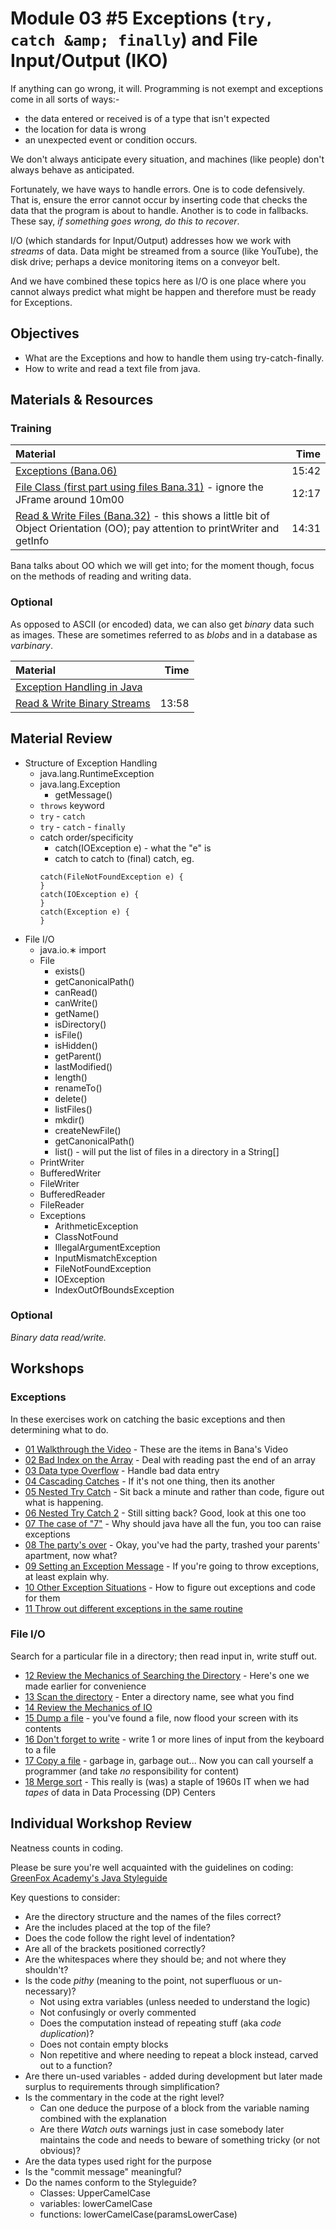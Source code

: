 # Module 03 #5 Exceptions (`try, catch &amp; finally`) and File Input/Output (IKO)
If anything can go wrong, it will.   Programming is not exempt and exceptions come in all sorts of ways:-
- the data entered or received is of a type that isn't expected
- the location for data is wrong
- an unexpected event or condition occurs.

We don't always anticipate every situation, and machines (like people) don't always behave as anticipated.

Fortunately, we have ways to handle errors.  One is to code defensively.  That is, ensure the error cannot occur by inserting code that  checks the data that the program is about to handle.  Another is to code in fallbacks.  These say, *if something goes wrong, do this to recover*.

I/O (which standards for Input/Output) addresses how we work with *streams* of data.  Data might be streamed from a source (like YouTube), the disk drive; perhaps a device monitoring items on a conveyor belt.  

And we have combined these topics here as I/O is one place where you cannot always predict what might be happen and therefore must be ready for Exceptions.  

## Objectives
 - What are the Exceptions and how to handle them using try-catch-finally.
 - How to write and read a text file from java.

## Materials & Resources

### Training
| Material | Time |
|:-------- |-----:|
|[Exceptions (Bana.06)](https://www.youtube.com/watch?v=EWj60p8esD0)|15:42|
|[File Class (first part using files Bana.31)](https://www.youtube.com/watch?v=o9F73FU2vzs) - ignore the JFrame around 10m00|12:17|
|[Read & Write Files (Bana.32)](https://www.youtube.com/watch?v=D_WDuwnaobg) - this shows a little bit of Object Orientation (OO); pay attention to printWriter and getInfo|14:31|

Bana talks about OO which we will get into; for the moment though, focus on the methods of reading and writing data.  

### Optional
As opposed to ASCII (or encoded) data, we can also get *binary* data such as images.  These are sometimes referred to as *blobs* and in a database as *varbinary*.

| Material | Time |
|:-------- |-----:|
|[Exception Handling in Java](http://beginnersbook.com/2013/04/try-catch-in-java/)||
|[Read & Write Binary Streams](https://www.youtube.com/watch?v=X81XIVaMWCQ)|13:58|

## Material Review
- Structure of Exception Handling
  - java.lang.RuntimeException
  - java.lang.Exception
    - getMessage()
  - `throws` keyword
  - `try` - `catch`
  - `try` - `catch` - `finally`
  - catch order/specificity
    - catch(IOException e) - what the "e" is
    - catch to catch to (final) catch, eg.
    ```
    catch(FileNotFoundException e) {
    }
    catch(IOException e) {
    }
    catch(Exception e) {
    }
    ```
- File I/O
  - java.io.&lowast; import
  - File
    - exists()
    - getCanonicalPath()
    - canRead()
    - canWrite()
    - getName()
    - isDirectory()
    - isFile()
    - isHidden()
    - getParent()
    - lastModified()
    - length()
    - renameTo()
    - delete()
    - listFiles()
    - mkdir()
    - createNewFile()
    - getCanonicalPath()
    - list() - will put the list of files in a directory in a String[]
  - PrintWriter
  - BufferedWriter
  - FileWriter
  - BufferedReader
  - FileReader
  - Exceptions
    - ArithmeticException
    - ClassNotFound
    - IllegalArgumentException
    - InputMismatchException
    - FileNotFoundException
    - IOException
    - IndexOutOfBoundsException

### Optional
*Binary data read/write.*

## Workshops
### Exceptions
In these exercises work on catching the basic exceptions and then determining what to do.
- [01 Walkthrough the Video](workshop/Workshop01.java) - These are the items in Bana's Video
- [02 Bad Index on the Array](workshop/Workshop02.java) - Deal with reading past the end of an array
- [03 Data type Overflow](workshop/Workshop03.java) - Handle bad data entry
- [04 Cascading Catches](workshop/Workshop04.java) - If it's not one thing, then its another
- [05 Nested Try Catch](workshop/Workshop05.java) - Sit back a minute and rather than code, figure out what is happening.
- [06 Nested Try Catch 2](workshop/Workshop06.java) - Still sitting back?  Good, look at this one too
- [07 The case of "7"](workshop/Workshop07.java) - Why should java have all the fun, you too can raise exceptions
- [08 The party's over](workshop/Workshop08.java) - Okay, you've had the party, trashed your parents' apartment, now what?
- [09 Setting an Exception Message](workshop/Workshop09.java) - If you're going to throw exceptions, at least explain why.
- [10 Other Exception Situations](workshop/Workshop10.java) - How to figure out exceptions and code for them
- [11 Throw out different exceptions in the same routine](workshop/Workshop11.java)

### File I/O
Search for a particular file in a directory; then read input in, write stuff out.
- [12 Review the Mechanics of Searching the Directory](workshop/Workshop12.java) - Here's one we made earlier for convenience
- [13 Scan the directory](workshop/Workshop13.java) - Enter a directory name, see what you find
- [14 Review the Mechanics of IO](workshop/Workshop14.java) 
- [15 Dump a file](workshop/Workshop15.java) - you've found a file, now flood your screen with its contents
- [16 Don't forget to write](workshop/Workshop16.java) - write 1 or more lines of input from the keyboard to a file
- [17 Copy a file](workshop/Workshop17.java) - garbage in, garbage out...  Now you can call yourself a programmer (and take *no* responsibility for content)
- [18 Merge sort](workshop/Workshop18.java) - This really is (was) a staple of 1960s IT when we had *tapes* of data in Data Processing (DP) Centers


## Individual Workshop Review
Neatness counts in coding.

Please be sure you're well acquainted with the guidelines on coding: [GreenFox Academy's Java Styleguide](../../styleguide/java.md)

Key questions to consider:
- Are the directory structure and the names of the files correct?
- Are the includes placed at the top of the file?
- Does the code follow the right level of indentation?
- Are all of the brackets positioned correctly?
- Are the whitespaces where they should be; and not where they shouldn't?
- Is the code *pithy* (meaning to the point, not superfluous or un-necessary)?
  - Not using extra variables (unless needed to understand the logic)
  - Not confusingly or overly commented
  - Does the computation instead of repeating stuff (aka *code duplication*)?
  - Does not contain empty blocks
  - Non repetitive and where needing to repeat a block instead, carved out to a function?
- Are there un-used variables - added during development but later made surplus to requirements through simplification?
- Is the commentary in the code at the right level?
  - Can one deduce the purpose of a block from the variable naming combined with the explanation
  - Are there *Watch outs* warnings just in case somebody later maintains the code and needs to beware of something tricky (or not obvious)?
- Are the data types used right for the purpose
- Is the "commit message" meaningful?
- Do the names conform to the Styleguide?
    - Classes: UpperCamelCase
    - variables: lowerCamelCase
    - functions: lowerCamelCase(paramsLowerCase)
